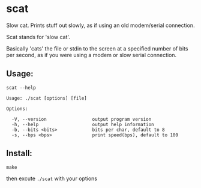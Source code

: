 scat
===
Slow cat.  Prints stuff out slowly, as if using an old modem/serial connection.

Scat stands for 'slow cat'.

Basically 'cats' the file or stdin to the screen at a specified number of
bits per second, as if you were using a modem or slow serial connection.

Usage:
---

    scat --help

    Usage: ./scat [options] [file]

    Options:

      -V, --version                 output program version
      -h, --help                    output help information
      -b, --bits <bits>             bits per char, default to 8
      -s, --bps <bps>               print speed(bps), default to 100

Install:
---

    make

then excute `./scat` with your options
